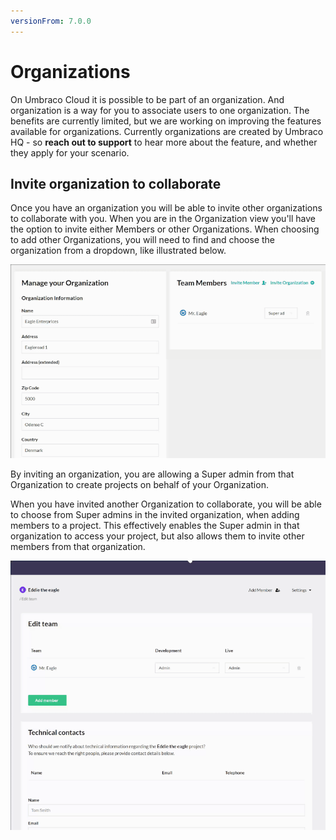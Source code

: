 ```yaml
---
versionFrom: 7.0.0
---
```


# Organizations
On Umbraco Cloud it is possible to be part of an organization. And organization is a way for you to associate users to one organization.
The benefits are currently limited, but we are working on improving the features available for organizations.
Currently organizations are created by Umbraco HQ - so **reach out to support** to hear more about the feature, and whether they apply for your scenario.

## Invite organization to collaborate
Once you have an organization you will be able to invite other organizations to collaborate with you.
When you are in the Organization view you'll have the option to invite either Members or other Organizations. When choosing to add other Organizations, you will need to find and choose the organization from a dropdown, like illustrated below.

![Invite organization](images/invite-organization.gif)

By inviting an organization, you are allowing a Super admin from that Organization to create projects on behalf of your Organization.

When you have invited another Organization to collaborate, you will be able to choose from Super admins in the invited organization, when adding members to a project. This effectively enables the Super admin in that organization to access your project, but also allows them to invite other members from that organization.

![Invite organization](images/invite-from-organization.gif)
